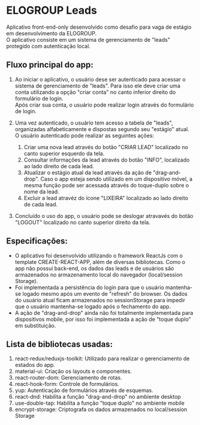 # ELOGROUP Leads

Aplicativo front-end-only desenvolvido como desafio para vaga de estágio em desenvolvimento da ELOGROUP.\
O aplicativo consiste em um sistema de gerenciamento de "leads" protegido com autenticação local.

## Fluxo principal do app:

1. Ao iniciar o aplicativo, o usuário dese ser autenticado para acessar o sistema de gerenciamento de "leads". Para isso ele deve criar uma conta utilizando a opção "criar conta" no canto inferior direito do formulário de login.\
Após criar sua conta, o usuário pode realizar login através do formulário de login.

2. Uma vez autenticado, o usuário tem acesso a tabela de "leads", organizadas alfabeticamente e dispostas segundo seu "estágio" atual.\
O usuário autenticado pode realizar as seguintes ações:
    1. Criar uma nova lead através do botão "CRIAR LEAD" localizado no canto superior esquerdo da tela.
    2. Consultar informações da lead através do botão "INFO", localizado ao lado direito de cada lead.
    3. Atualizar o estágio atual da lead através da ação de "drag-and-drop". Caso o app esteja sendo utilizado em um dispositivo móvel, a mesma função pode ser acessada através do toque-duplo sobre o nome da lead.
    4. Excluir a lead atravéz do ícone "LIXEIRA" localizado ao lado direito de cada lead.
 
3. Concluído o uso do app, o usuário pode se deslogar atravavés do botão "LOGOUT" localizado no canto superior direito da tela.

## Especificações:

* O aplicativo foi desenvolvido utilizando o framework ReactJs com o template CREATE-REACT-APP, além de diversas bibliotecas. Como o app não possui back-end, os dados das leads e de usuários são armazenados no armazenamento local do navegador (local/session Storage).
* Foi implementada a persistência do login para que o usuário mantenha-se logado mesmo após um evento de "refresh" do browser. Os dados do usuário atual ficam armazenados no sessionStorage para impedir que o usuário mantenha-se logado após o fechamento do app.
* A ação de "drag-and-drop" ainda não foi totalmente implementada para dispositivos mobile, por isso foi implementada a ação de "toque duplo" em substituição.

## Lista de bibliotecas usadas:
1. react-redux/reduxjs-toolkit: Utilizado para realizar o gerenciamento de estados do app.
2. material-ui: Criação os layouts e componentes.
3. react-router-dom: Gerenciamento de rotas.
4. react-hook-form: Controle de formulários.
5. yup: Autenticação de formulários através de esquemas.
6. react-dnd: Habilita a função "drag-and-drop" no ambiente desktop 
7. use-double-tap: Habilita a função "toque duplo" no ambiente mobile
8. encrypt-storage: Criptografa os dados armazenados no local/session Storage
